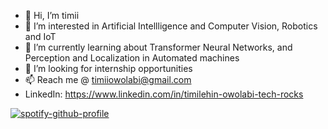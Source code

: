 - 👋 Hi, I’m timii
- 👀 I’m interested in Artificial Intellligence and Computer Vision, Robotics and IoT
- 🌱 I’m currently learning about Transformer Neural Networks, and Perception and Localization in Automated machines
- 💞️ I’m looking for internship opportunities
- 📫 Reach me @ timiiowolabi@gmail.com
- LinkedIn: https://www.linkedin.com/in/timilehin-owolabi-tech-rocks


[![spotify-github-profile](https://spotify-github-profile.vercel.app/api/view?uid=g589b807uk5v9tii78o2pmlz5&cover_image=true&theme=novatorem&show_offline=false&background_color=121212&bar_color=53b14f&bar_color_cover=false)](https://spotify-github-profile.vercel.app/api/view?uid=g589b807uk5v9tii78o2pmlz5&redirect=true)
